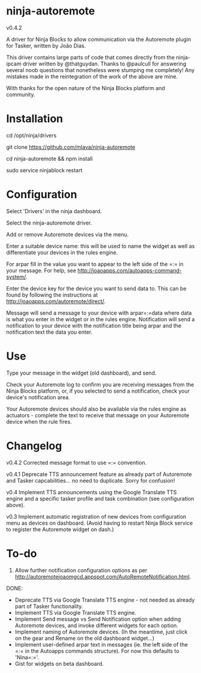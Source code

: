 ninja-autoremote
================

v0.4.2

A driver for Ninja Blocks to allow communication via the Autoremote plugin for Tasker, written by Jo&atilde;o Dias.

This driver contains large parts of code that comes directly from the ninja-ipcam driver written by @thatguydan. Thanks to @paulcull for answering several noob questions that nonetheless were stumping me completely!
Any mistakes made in the reintegration of the work of the above are mine.

With thanks for the open nature of the Ninja Blocks platform and community.


Installation
================

cd /opt/ninja/drivers

git clone https://github.com/mlava/ninja-autoremote

cd ninja-autoremote && npm install

sudo service ninjablock restart


Configuration
================

Select 'Drivers' in the ninja dashboard.

Select the ninja-autoremote driver.

Add or remove Autoremote devices via the menu.

Enter a suitable device name: this will be used to name the widget as well as differentiate your devices in the rules engine.

For arpar fill in the value you want to appear to the left side of the =:= in your message. For help, see http://joaoapps.com/autoapps-command-system/.

Enter the device key for the device you want to send data to. This can be found by following the instructions at http://joaoapps.com/autoremote/direct/.

Message will send a message to your device with arpar=:=data where data is what you enter in the widget or in the rules engine. Notification will send a notification to your device with the notification title being arpar and the notification text the data you enter.


Use
================

Type your message in the widget (old dashboard), and send.

Check your Autoremote log to confirm you are receiving messages from the Ninja Blocks platform, or, if you selected to send a notification, check your device's notification area.

Your Autoremote devices should also be available via the rules engine as actuators - complete the text to receive that message on your Autoremote device when the rule fires.


Changelog
================

v0.4.2
Corrected message format to use =:= convention.

v0.4.1
Deprecate TTS announcement feature as already part of Autoremote and Tasker capcabilities... no need to duplicate. Sorry for confusion!
 
v0.4
Implement TTS announcements using the Google Translate TTS engine and a specific tasker profile and task combination (see configuration above).

v0.3
Implement automatic registration of new devices from configuration menu as devices on dashboard. (Avoid having to restart Ninja Block service to register the Autoremote widget on dash.)


To-do
================

1.	Allow further notification configuration options as per http://autoremotejoaomgcd.appspot.com/AutoRemoteNotification.html.

DONE:
- Deprecate TTS via Google Translate TTS engine - not needed as already part of Tasker functionality.
- Implement TTS via Google Translate TTS engine.
- Implement Send message vs Send Notification option when adding Autoremote devices, and invoke different widgets for each option.
- Implement naming of Autoremote devices. (In the meantime, just click on the gear and Rename on the old dashboard widget...)
- Implement user-defined arpar text in messages (ie. the left side of the =:= in the Autoapps commands structure). For now this defaults to 'Nina=:='.
- Gist for widgets on beta dashboard.
